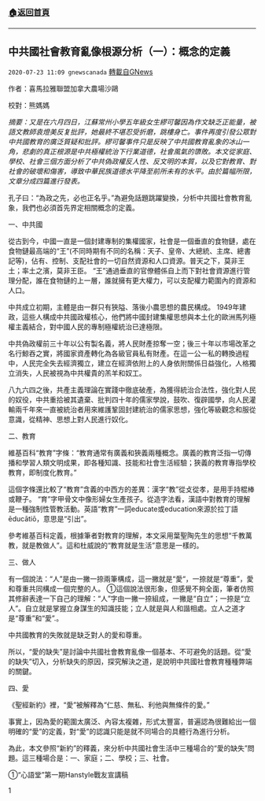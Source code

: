 ###  [:house:返回首頁](https://github.com/ourhimalayas/txt)
---

## 中共國社會教育亂像根源分析（一）：概念的定義
`2020-07-23 11:09 gnewscanada` [轉載自GNews](https://gnews.org/zh-hant/273764/)

作者：喜馬拉雅聯盟加拿大農場沙鷗

校對：熊媽媽

*摘要：又是在六月四日，江蘇常州小學五年級女生繆可馨因為作文缺乏正能量，被語文教師袁燈美反复批評，她最終不堪忍受折磨，跳樓身亡。事件再度引發公眾對中共國教育的廣泛質疑和批評。繆可馨事件只是反映了中共國教育亂象的冰山一角，悲劇的真正根源是中共極權統治下行業道德，社會風氣的隳敗。本文從家庭、學校、社會三個方面分析了中共偽政權反人性、反文明的本質，以及它對教育、對社會的破壞和傷害，導致中華民族道德水平降至前所未有的水平。由於篇幅所限，文章分成四篇進行發表。*

孔子曰：“為政之先，必也正名乎。”為避免話題跳躍變換，分析中共國社會教育亂象，我們也必須首先界定相關概念的定義。

一、中共國

從古到今，中國一直是一個封建專制的集權國家，社會是一個垂直的食物鏈，處在食物鏈最高端的“王”(不同時期有不同的名稱：天子、皇帝、大總統、主席、總書記等)，佔有、控制、支配社會的一切自然資源和人口資源。普天之下，莫非王土；率土之濱，莫非王臣。 “王”通過垂直的官僚體係自上而下對社會資源進行管理分配，誰在食物鏈的上一層，誰就擁有更大權力，可以支配權力範圍內的資源和人口。

中共成立初期，主體是由一群只有狹隘、落後小農思想的農民構成。 1949年建政，這些人構成中共國政權核心，他們將中國封建集權思想與本土化的歐洲馬列極權主義結合，對中國人民的專制極權統治已達極限。

中共偽政權前三十年以公有製名義，將人民財產掠奪一空；後三十年以市場改革之名行鯨吞之實，將國家資產轉化為各級官員私有財產。在這一公一私的轉換過程中，人民完全失去經濟獨立，建立在經濟依附上的人身依附關係日益強化，人格獨立消失，人民被視為中共權貴的羔羊和奴工。

八九六四之後，共產主義理論在實踐中徹底破產，為獲得統治合法性，強化對人民的奴役，中共重拾被其遺棄、批判四十年的儒家學說，鼓吹、復辟國學，向人民灌輸兩千年來一直被統治者用來維護鞏固封建統治的儒家思想，強化等級觀念和服從意識，從精神、思想上對人民進行奴化。

二、教育

維基百科“教育”字條：“教育通常有廣義和狹義兩種概念。廣義的教育泛指一切傳播和學習人類文明成果，即各種知識、技能和社會生活經驗；狹義的教育專指學校教育，即制度化教育。”

這個字條還比較了“教育”含義的中西方的差異：漢字“教”從攴從孝，是用手持棍棒或鞭子。 “育”字甲骨文中像形婦女生產孩子。從造字法看，漢語中對教育的理解是一種強制性管教活動。英語“教育”一詞educate或education來源於拉丁語ēducātiō，意思是“引出”。

參考維基百科定義，根據筆者對教育的理解，本文采用葉聖陶先生的思想“千教萬教，就是教做人”。這和杜威說的“教育就是生活”意思是一樣的。

三、做人

有一個說法：“人”是由一撇一捺兩筆構成，這一撇就是“愛“，一捺就是“尊重”，愛和尊重共同構成一個完整的人。 ①這個說法很形象，但感覺不夠全面，筆者仿照其修辭表達一下自己的理解：“人”字由一撇一捺組成，一撇是“自立”；一捺是“立人”。自立就是掌握立身謀生的知識技能；立人就是與人和諧相處。立人之道才是“尊重”和“愛”.。

中共國教育的失敗就是缺乏對人的愛和尊重。

所以，“愛的缺失”是討論中共國社會教育亂像一個基本、不可避免的話題。從“愛的缺失”切入，分析缺失的原因，探究解決之道，是說明中共國社會教育種種弊端的關鍵。

四、愛

《聖經新約》裡，“愛”被解釋為“仁慈、無私、利他與無條件的愛。”

事實上，因為愛的範圍太廣泛、內容太複雜，形式太豐富，普遍認為很難給出一個明確的“愛”的定義，對“愛”的認識只能是就不同場合的具體行為進行分析。

為此，本文參照“新約”的釋義，來分析中共國社會生活中三種場合的“愛的缺失”問題。這三種場合是：一、家庭；二、學校；三、社會。

①“心語堂”第一期Hanstyle戰友宣講稿

1
